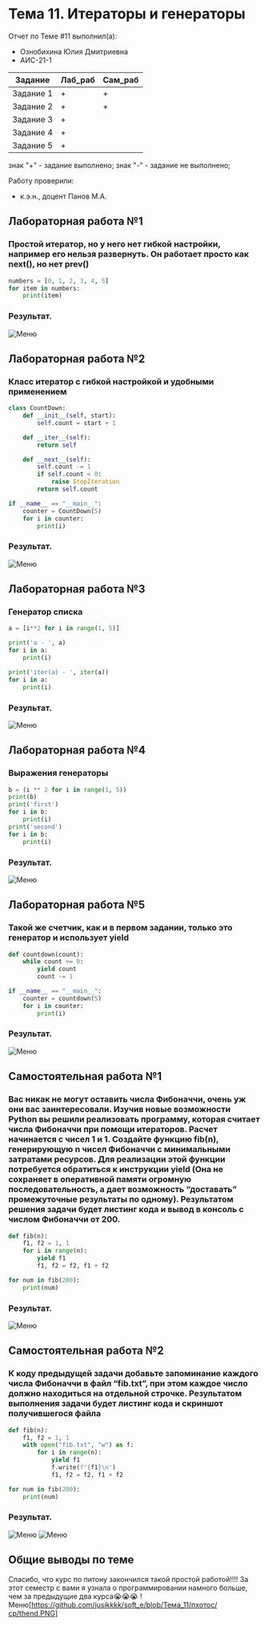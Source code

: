 # Тема 11. Итераторы и генераторы
Отчет по Теме #11 выполнил(а):
- Ознобихина Юлия Дмитриевна
- АИС-21-1

| Задание | Лаб_раб | Сам_раб |
| ------ | ------ | ------ |
| Задание 1 | + | + |
| Задание 2 | + | + |
| Задание 3 | + |   |
| Задание 4 | + |   |
| Задание 5 | + |   |


знак "+" - задание выполнено; знак "-" - задание не выполнено;

Работу проверили:
- к.э.н., доцент Панов М.А.

## Лабораторная работа №1
### Простой итератор, но у него нет гибкой настройки, например его нельзя развернуть. Он работает просто как next(), но нет prev()

```python
numbers = [0, 1, 2, 3, 4, 5]
for item in numbers:
    print(item)
```
### Результат.
![Меню](https://github.com/jusikkkk/soft_e/blob/Тема_11/пхотос/лр/1.PNG)

## Лабораторная работа №2
### Класс итератор с гибкой настройкой и удобными применением
```python
class CountDown:
    def __init__(self, start):
        self.count = start + 1

    def __iter__(self):
        return self

    def __next__(self):
        self.count -= 1
        if self.count < 0:
            raise StopIteration
        return self.count

if __name__ == "__main__":
    counter = CountDown(5)
    for i in counter:
        print(i)
```
### Результат.
![Меню](https://github.com/jusikkkk/soft_e/blob/Тема_11/пхотос/лр/2.PNG)

## Лабораторная работа №3
### Генератор списка
```python
a = [i**2 for i in range(1, 5)]

print('a - ', a)
for i in a:
    print(i)

print('iter(a) - ', iter(a))
for i in a:
    print(i)
```
### Результат.
![Меню](https://github.com/jusikkkk/soft_e/blob/Тема_11/пхотос/лр/3.PNG)
  
## Лабораторная работа №4
### Выражения генераторы
```python
b = (i ** 2 for i in range(1, 5))
print(b)
print('first')
for i in b:
    print(i)
print('second')
for i in b:
    print(i)
```
### Результат.
![Меню](https://github.com/jusikkkk/soft_e/blob/Тема_11/пхотос/лр/4.PNG)

## Лабораторная работа №5
### Такой же счетчик, как и в первом задании, только это генератор и использует yield
```python
def countdown(count):
    while count >= 0:
        yield count
        count -= 1

if __name__ == "__main__":
    counter = countdown(5)
    for i in counter:
        print(i)
```
### Результат.
![Меню](https://github.com/jusikkkk/soft_e/blob/Тема_11/пхотос/лр/1.PNG)

## Самостоятельная работа №1
### Вас никак не могут оставить числа Фибоначчи, очень уж они вас заинтересовали. Изучив новые возможности Python вы решили реализовать программу, которая считает числа Фибоначчи при помощи итераторов. Расчет начинается с чисел 1 и 1. Создайте функцию fib(n), генерирующую n чисел Фибоначчи с минимальными затратами ресурсов. Для реализации этой функции потребуется обратиться к инструкции yield (Она не сохраняет в оперативной памяти огромную последовательность, а дает возможность “доставать” промежуточные результаты по одному). Результатом решения задачи будет листинг кода и вывод в консоль с числом Фибоначчи от 200.
```python
def fib(n):
    f1, f2 = 1, 1
    for i in range(n):
        yield f1
        f1, f2 = f2, f1 + f2

for num in fib(200):
    print(num)
```
### Результат.
![Меню](https://github.com/jusikkkk/soft_e/blob/Тема_11/пхотос/ср/1.PNG)
  
## Самостоятельная работа №2
### К коду предыдущей задачи добавьте запоминание каждого числа Фибоначчи в файл “fib.txt”, при этом каждое число должно находиться на отдельной строчке. Результатом выполнения задачи будет листинг кода и скриншот получившегося файла
```python
def fib(n):
    f1, f2 = 1, 1
    with open("fib.txt", "w") as f:
        for i in range(n):
            yield f1
            f.write(f"{f1}\n")
            f1, f2 = f2, f1 + f2

for num in fib(200):
    print(num)
```
### Результат.
![Меню](https://github.com/jusikkkk/soft_e/blob/Тема_11/пхотос/ср/2.1.PNG)
![Меню](https://github.com/jusikkkk/soft_e/blob/Тема_11/пхотос/ср/2.2.PNG)

## Общие выводы по теме
Спасибо, что курс по питону закончился такой простой работой!!!! За этот семестр с вами я узнала о программировании намного больше, чем за предыдущие два курса😭😭😭
!Меню[https://github.com/jusikkkk/soft_e/blob/Тема_11/пхотос/ср/thend.PNG]
